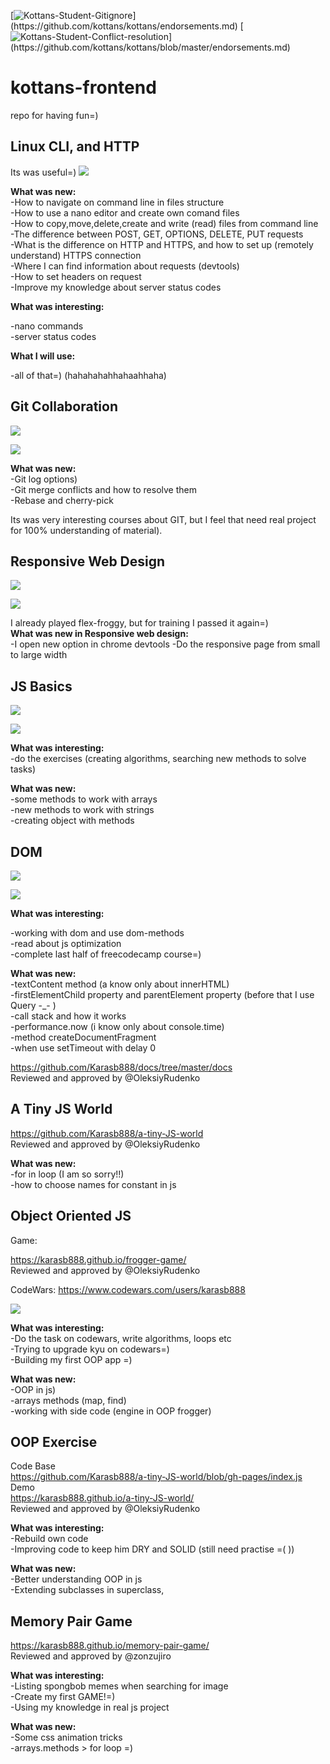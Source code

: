 [![Kottans-Student-Gitignore](https://img.shields.io/badge/%3D(%5E.%5E)%3D-mastered%20gitignore-orange.svg)](https://github.com/kottans/kottans/endorsements.md)
[![Kottans-Student-Conflict-resolution](https://img.shields.io/badge/%3D(%5E.%5E)%3D-mastered%20conflict%20resolution-brightgreen.svg)](https://github.com/kottans/kottans/blob/master/endorsements.md)

# kottans-frontend
repo for having fun=)

## Linux CLI, and HTTP
Its was useful=)
![](task_linux_cli/main-scr.png)

**What was new:<br />**
-How to navigate on command line in files structure<br />
-How to use a nano editor and create own comand files<br />
-How to copy,move,delete,create and write (read) files from command line<br />
-The difference between POST, GET, OPTIONS, DELETE, PUT requests<br />
-What is the difference on HTTP and HTTPS, and how to set up (remotely understand) HTTPS connection<br />
-Where I can find information about requests (devtools)<br />
-How to set headers on request<br />
-Improve my knowledge about server status codes<br />

**What was interesting:<br />**

-nano commands<br />
-server status codes<br />

**What I will use:<br />**

-all of that=) (hahahahahhahaahhaha)<br />

## Git Collaboration
![](task_git_collaboration/git.png)

![](task_git_collaboration/git-hub.png)

**What was new:<br />**
-Git log options) <br />
-Git merge conflicts and how to resolve them <br />
-Rebase and cherry-pick <br />

Its was very interesting courses about GIT, but I feel that need real project for 100% understanding of material).

## Responsive Web Design

![](task_responsive_web_design/flex-floggy.png)

![](task_responsive_web_design/responsive-web.png)

I already played flex-froggy, but for training I passed it again=)<br />
**What was new in Responsive web design:<br />**
-I open new option in chrome devtools
-Do the responsive page from small to large width

## JS Basics

![](task_js_basics/freecodecamp.png)

![](task_js_basics/udacity-js.png)

**What was interesting:<br />**
-do the exercises (creating algorithms, searching new methods to solve tasks)

**What was new:<br />**
-some methods to work with arrays<br />
-new methods to work with strings<br />
-creating object with methods

## DOM

![](task_js_dom/freecodecamp.png)

![](task_js_dom/udacity-dom.png)

**What was interesting:<br />**

-working with dom and use dom-methods<br />
-read about js optimization<br />
-complete last half of freecodecamp course=)<br />

**What was new:<br />**
-textContent method (a know only about innerHTML)<br />
-firstElementChild property and parentElement property (before that I use Query \-\_\- )<br />
-call stack and how it works<br />
-performance.now (i know only about console.time)<br />
-method createDocumentFragment<br />
-when use setTimeout with delay 0<br />

https://github.com/Karasb888/docs/tree/master/docs <br />
Reviewed and approved by @OleksiyRudenko

## A Tiny JS World

https://github.com/Karasb888/a-tiny-JS-world <br />
Reviewed and approved by @OleksiyRudenko

**What was new:<br />**
-for in loop (I am so sorry!!)<br />
-how to choose names for constant in js


## Object Oriented JS
Game:

https://karasb888.github.io/frogger-game/ <br />
Reviewed and approved by @OleksiyRudenko

CodeWars:
https://www.codewars.com/users/karasb888

![](task_js_oop/codewars.png)

**What was interesting:<br />**
-Do the task on codewars, write algorithms, loops etc<br />
-Trying to upgrade kyu on codewars=)<br />
-Building my first OOP app =)<br />

**What was new:<br />**
-OOP in js)<br />
-arrays methods (map, find)<br />
-working with side code (engine in OOP frogger)<br />

## OOP Exercise

Code Base <br />
https://github.com/Karasb888/a-tiny-JS-world/blob/gh-pages/index.js <br />
Demo <br />
https://karasb888.github.io/a-tiny-JS-world/
<br />Reviewed and approved by @OleksiyRudenko

**What was interesting:<br />**
-Rebuild own code<br />
-Improving code to keep him DRY and SOLID (still need practise =( ))<br />


**What was new:<br />**
-Better understanding OOP in js<br />
-Extending subclasses in superclass, <br />

## Memory Pair Game

https://karasb888.github.io/memory-pair-game/
<br />Reviewed and approved by @zonzujiro

**What was interesting:<br />**
-Listing spongbob memes when searching for image <br />
-Create my first GAME!=) <br />
-Using my knowledge in real js project <br />

**What was new:<br />**
-Some css animation tricks<br />
-arrays.methods > for loop =)<br />
